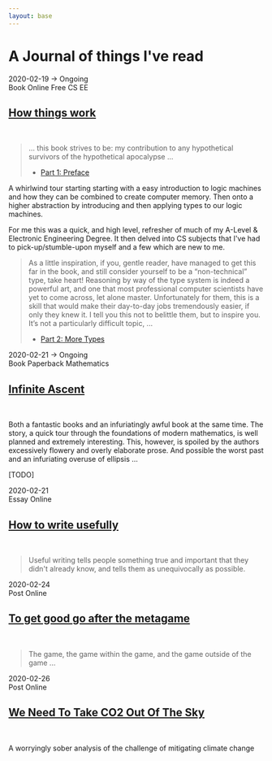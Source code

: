 ```yaml
---
layout: base
---
```

# A Journal of things I've read

<section class="section box">

<div>
    <div class="is-pulled-right has-text-right">
        <div>2020-02-19 -> Ongoing</div>
        <div>
            <span class="tag is-black">Book</span>
            <span class="tag is-black">Online</span>
            <span class="tag is-black">Free</span>
            <span class="tag is-black">CS</span>
            <span class="tag is-black">EE</span>
        </div>
    </div>

# [How things work](https://reasonablypolymorphic.com/book/preface)

</div>
</br>

> ... this book strives to be: my contribution to any hypothetical survivors of the hypothetical apocalypse ...
>
> - [Part 1: Preface](https://reasonablypolymorphic.com/book/preface.html)

A whirlwind tour starting starting with a easy introduction to logic machines and how they can be combined to create computer memory. Then onto a higher abstraction by introducing and then applying types to our logic machines.

For me this was a quick, and high level, refresher of much of my A-Level & Electronic Engineering Degree.  It then delved into CS subjects that I've had to pick-up/stumble-upon myself and a few which are new to me.

> As a little inspiration, if you, gentle reader, have managed to get this far in the book, and still consider yourself to be a “non-technical” type, take heart! Reasoning by way of the type system is indeed a powerful art, and one that most professional computer scientists have yet to come across, let alone master. Unfortunately for them, this is a skill that would make their day-to-day jobs tremendously easier, if only they knew it. I tell you this not to belittle them, but to inspire you. It’s not a particularly difficult topic, ...
>
> - [Part 2: More Types](https://reasonablypolymorphic.com/book/more-types)

</section>

<section class="section box">

<div>
    <div class="is-pulled-right has-text-right">
        <div>2020-02-21 -> Ongoing</div>
        <div>
            <span class="tag is-black">Book</span>
            <span class="tag is-black">Paperback</span>
            <span class="tag is-black">Mathematics</span>
        </div>
    </div>

# [Infinite Ascent](https://www.goodreads.com/book/show/480961.Infinite_Ascent)

</div>
</br>

Both a fantastic books and an infuriatingly awful book at the same time. The
story, a quick tour through the foundations of modern mathematics, is well
planned and extremely interesting. This, however, is spoiled by the authors
excessively flowery and overly elaborate prose. And possible the worst past
and an infuriating overuse of ellipsis ...

[TODO]

</section>

<section class="section box">

<div>
    <div class="is-pulled-right has-text-right">
        <div>2020-02-21</div>
        <div>
            <span class="tag is-black">Essay</span>
            <span class="tag is-black">Online</span>
        </div>
    </div>

# [How to write usefully](http://paulgraham.com/useful.html)

</div>
</br>

> Useful writing tells people something true and important that they didn't already know, and tells them as unequivocally as possible.


</section>


</section>

<section class="section box">

<div>
    <div class="is-pulled-right has-text-right">
        <div>2020-02-24</div>
        <div>
            <span class="tag is-black">Post</span>
            <span class="tag is-black">Online</span>
        </div>
    </div>

# [To get good go after the metagame](https://commoncog.com/blog/to-get-good-go-after-the-metagame/)

</div>
</br>

> The game, the game within the game, and the game outside of the game ...


</section>

<section class="section box">

<div>
    <div class="is-pulled-right has-text-right">
        <div>2020-02-26</div>
        <div>
            <span class="tag is-black">Post</span>
            <span class="tag is-black">Online</span>
        </div>
    </div>

# [We Need To Take CO2 Out Of The Sky](https://www.orbuch.com/carbon-removal/)

</div>
</br>

A worryingly sober analysis of the challenge of mitigating climate change


</section>
